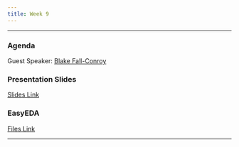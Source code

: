```yaml
---
title: Week 9
---
```


---

### Agenda

Guest Speaker: <a href="https://blakefallconroy.com/">Blake Fall-Conroy</a>

### Presentation Slides

<a href="https://docs.google.com/presentation/d/1T08UfWMlQv_0PsrtWXOiBOT7BIlebjsTlRAvxOCJjp8/edit?usp=sharing">Slides Link</a>

### EasyEDA

<a href="https://drive.google.com/drive/folders/1ceD3vGL-ppk4KSyBnGRc2xQqgWDXbnVU?usp=drive_link">Files Link</a>

---

